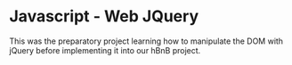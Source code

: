 # Javascript - Web JQuery

This was the preparatory project learning how to manipulate the DOM with jQuery before implementing it into our hBnB project.
